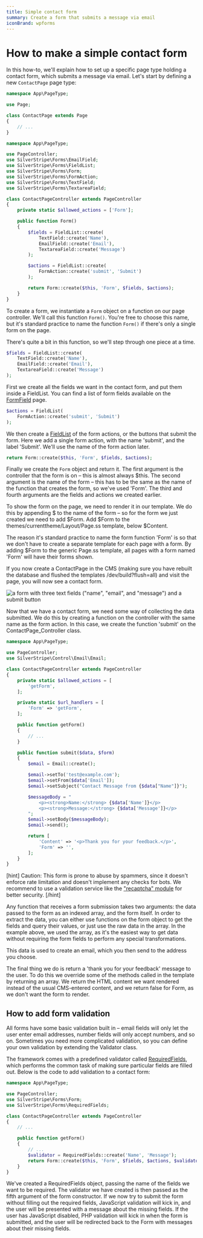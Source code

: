 ```yaml
---
title: Simple contact form
summary: Create a form that submits a message via email
iconBrand: wpforms
---
```


# How to make a simple contact form

In this how-to, we'll explain how to set up a specific page type
holding a contact form, which submits a message via email.
Let's start by defining a new `ContactPage` page type:

```php
namespace App\PageType;

use Page;

class ContactPage extends Page
{
    // ...
}
```

```php
namespace App\PageType;

use PageController;
use SilverStripe\Forms\EmailField;
use SilverStripe\Forms\FieldList;
use SilverStripe\Forms\Form;
use SilverStripe\Forms\FormAction;
use SilverStripe\Forms\TextField;
use SilverStripe\Forms\TextareaField;

class ContactPageController extends PageController
{
    private static $allowed_actions = ['Form'];

    public function Form()
    {
        $fields = FieldList::create(
            TextField::create('Name'),
            EmailField::create('Email'),
            TextareaField::create('Message')
        );

        $actions = FieldList::create(
            FormAction::create('submit', 'Submit')
        );

        return Form::create($this, 'Form', $fields, $actions);
    }
}
```

To create a form, we instantiate a `Form` object on a function on our page controller. We'll call this function `Form()`. You're free to choose this name, but it's standard practice to name the function `Form()` if there's only a single form on the page.

There's quite a bit in this function, so we'll step through one piece at a time.

```php
$fields = FieldList::create(
    TextField::create('Name'),
    EmailField::create('Email'),
    TextareaField::create('Message')
);
```

First we create all the fields we want in the contact form, and put them inside a FieldList. You can find a list of form fields available on the [FormField](api:SilverStripe\Forms\FormField) page.

```php
$actions = FieldList(
    FormAction::create('submit', 'Submit')
);
```

We then create a [FieldList](api:SilverStripe\Forms\FieldList) of the form actions, or the buttons that submit the form. Here we add a single form action, with the name 'submit', and the label 'Submit'. We'll use the name of the form action later.

```php
return Form::create($this, 'Form', $fields, $actions);
```

Finally we create the `Form` object and return it. The first argument is the controller that the form is on – this is almost always $this. The second argument is the name of the form – this has to be the same as the name of the function that creates the form, so we've used 'Form'. The third and fourth arguments are the fields and actions we created earlier.

To show the form on the page, we need to render it in our template. We do this by appending $ to the name of the form – so for the form we just created we need to add $Form. Add $Form to the themes/currenttheme/Layout/Page.ss template, below $Content.

The reason it's standard practice to name the form function 'Form' is so that we don't have to create a separate template for each page with a form. By adding $Form to the generic Page.ss template, all pages with a form named 'Form' will have their forms shown.

If you now create a ContactPage in the CMS (making sure you have rebuilt the database and flushed the templates /dev/build?flush=all) and visit the page, you will now see a contact form.

![a form with three text fields ("name", "email", and "message") and a submit button](../../../_images/howto_contactForm.jpg)

Now that we have a contact form, we need some way of collecting the data submitted. We do this by creating a function on the controller with the same name as the form action. In this case, we create the function 'submit' on the ContactPage_Controller class.

```php
namespace App\PageType;

use PageController;
use SilverStripe\Control\Email\Email;

class ContactPageController extends PageController
{
    private static $allowed_actions = [
        'getForm',
    ];

    private static $url_handlers = [
        'Form' => 'getForm',
    ];

    public function getForm()
    {
        // ...
    }

    public function submit($data, $form)
    {
        $email = Email::create();

        $email->setTo('test@example.com');
        $email->setFrom($data['Email']);
        $email->setSubject("Contact Message from {$data["Name"]}");

        $messageBody = "
            <p><strong>Name:</strong> {$data['Name']}</p>
            <p><strong>Message:</strong> {$data['Message']}</p>
        ";
        $email->setBody($messageBody);
        $email->send();

        return [
            'Content' => '<p>Thank you for your feedback.</p>',
            'Form' => '',
        ];
    }
}
```

[hint]
Caution: This form is prone to abuse by spammers,
since it doesn't enforce rate limitation and doesn't implement any checks for bots.
We recommend to use a validation service like the ["recaptcha" module](https://github.com/silverstripe/silverstripe-spamprotection)
for better security.
[/hint]

Any function that receives a form submission takes two arguments: the data passed to the form as an indexed array, and the form itself. In order to extract the data, you can either use functions on the form object to get the fields and query their values, or just use the raw data in the array. In the example above, we used the array, as it's the easiest way to get data without requiring the form fields to perform any special transformations.

This data is used to create an email, which you then send to the address you choose.

The final thing we do is return a 'thank you for your feedback' message to the user. To do this we override some of the methods called in the template by returning an array. We return the HTML content we want rendered instead of the usual CMS-entered content, and we return false for Form, as we don't want the form to render.

## How to add form validation

All forms have some basic validation built in – email fields will only let the user enter email addresses, number fields will only accept numbers, and so on. Sometimes you need more complicated validation, so you can define your own validation by extending the Validator class.

The framework comes with a predefined validator called [RequiredFields](api:SilverStripe\Forms\RequiredFields), which performs the common task of making sure particular fields are filled out. Below is the code to add validation to a contact form:

```php
namespace App\PageType;

use PageController;
use SilverStripe\Forms\Form;
use SilverStripe\Forms\RequiredFields;

class ContactPageController extends PageController
{
    // ...

    public function getForm()
    {
        // ...
        $validator = RequiredFields::create('Name', 'Message');
        return Form::create($this, 'Form', $fields, $actions, $validator);
    }
}
```

We've created a RequiredFields object, passing the name of the fields we want to be required. The validator we have created is then passed as the fifth argument of the form constructor. If we now try to submit the form without filling out the required fields, JavaScript validation will kick in, and the user will be presented with a message about the missing fields. If the user has JavaScript disabled, PHP validation will kick in when the form is submitted, and the user will be redirected back to the Form with messages about their missing fields.
